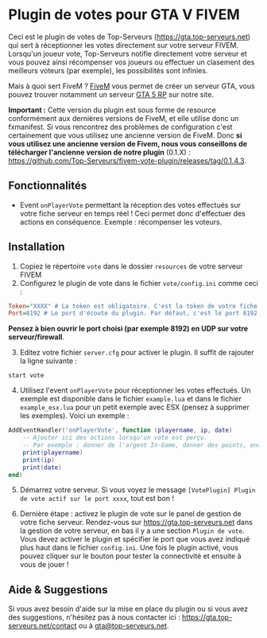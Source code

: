 # Plugin de votes pour GTA V FIVEM

Ceci est le plugin de votes de Top-Serveurs (https://gta.top-serveurs.net) qui sert à réceptionner les votes directement sur votre serveur FIVEM. Lorsqu'un joueur vote, Top-Serveurs notifie directement votre serveur et vous pouvez ainsi récompenser vos joueurs ou effectuer un clasement des meilleurs voteurs (par exemple), les possibilités sont infinies.

Mais à quoi sert FiveM ? [FiveM](https://gta.top-serveurs.net/type/fivem) vous permet de créer un serveur GTA, vous pouvez trouver notamment un serveur [GTA 5 RP](https://gta.top-serveurs.net/type/roleplay) sur notre site.

**Important :**  Cette version du plugin est sous forme de resource conformément aux dernières versions de FiveM, et elle utilise donc un fxmanifest. Si vous rencontrez des problèmes de configuration c'est certainement que vous utilisez une ancienne version de FiveM. Donc **si vous utilisez une ancienne version de Fivem, nous vous conseillons de télécharger l'ancienne version de notre plugin** (0.1.X) : https://github.com/Top-Serveurs/fivem-vote-plugin/releases/tag/0.1.4.3.

## Fonctionnalités

- Event `onPlayerVote` permettant la réception des votes effectués sur votre fiche serveur en temps réel ! Ceci permet donc d'effectuer des actions en conséquence. Exemple : récompenser les voteurs.

## Installation

1. Copiez le répertoire `vote` dans le dossier `resources` de votre serveur FIVEM
2. Configurez le plugin de vote dans le fichier `vote/config.ini` comme ceci :

```ini
Token="XXXX" # La token est obligatoire. C'est la token de votre fiche serveur disponible sur votre panel https://gta.top-serveurs.net
Port=8192 # Le port d'écoute du plugin. Par défaut, c'est le port 8192 mais vous pouvez spécifier celui que vous voulez. N'oubliez pas de le configurer aussi sur le panel de gestion de votre serveur sur https://gta.top-serveurs.net
```
**Pensez à bien ouvrir le port choisi (par exemple 8192) en UDP sur votre serveur/firewall**.

3. Editez votre fichier `server.cfg` pour activer le plugin. Il suffit de rajouter la ligne suivante :

```
start vote
```

4. Utilisez l'event `onPlayerVote` pour réceptionner les votes effectués. Un exemple est disponible dans le fichier `example.lua` et dans le fichier `example_esx.lua` pour un petit exemple avec ESX (pensez à supprimer les exemples). Voici un exemple :

```lua
AddEventHandler('onPlayerVote', function (playername, ip, date)
    -- Ajouter ici des actions lorsqu'un vote est perçu.
    -- Par exemple : donner de l'argent In-Game, donner des points, enregistrer en BDD, ...
    print(playername)
    print(ip)
    print(date)
end)
```

5. Démarrez votre serveur. Si vous voyez le message `[VotePlugin] Plugin de vote actif sur le port xxxx`, tout est bon !

6. Dernière étape : activez le plugin de vote sur le panel de gestion de votre fiche serveur. Rendez-vous sur https://gta.top-serveurs.net dans la gestion de votre serveur, en bas il y a une section `Plugin de vote`. Vous devez activer le plugin et spécifier le port que vous avez indiqué plus haut dans le fichier `config.ini`. Une fois le plugin activé, vous pouvez cliquer sur le bouton pour tester la connectivité et ensuite à vous de jouer !


## Aide & Suggestions

Si vous avez besoin d'aide sur la mise en place du plugin ou si vous avez des suggestions, n'hésitez pas à nous contacter ici : https://gta.top-serveurs.net/contact ou à gta@top-serveurs.net.

